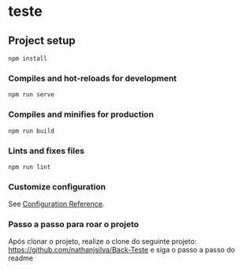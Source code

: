 # teste

## Project setup
```
npm install
```

### Compiles and hot-reloads for development
```
npm run serve
```

### Compiles and minifies for production
```
npm run build
```

### Lints and fixes files
```
npm run lint
```

### Customize configuration
See [Configuration Reference](https://cli.vuejs.org/config/).

### Passo a passo para roar o projeto
Após clonar o projeto, realize o clone do seguinte projeto: https://github.com/nathanjsilva/Back-Teste
e siga o passo a passo do readme